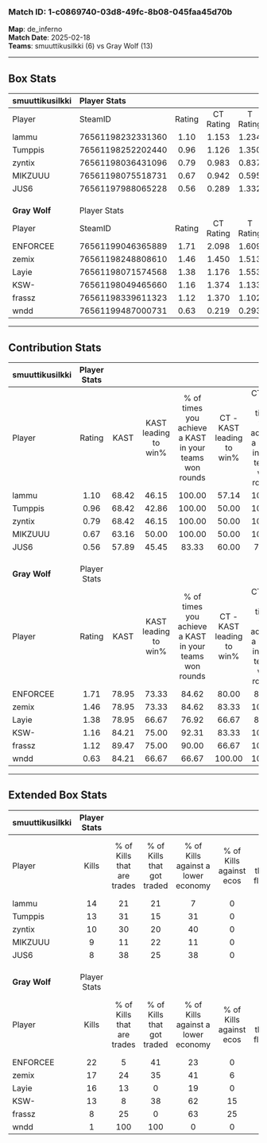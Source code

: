 ### Match ID: 1-c0869740-03d8-49fc-8b08-045faa45d70b  
**Map**: de_inferno  
**Match Date**: 2025-02-18  
**Teams**: smuuttikusilkki (6) vs Gray Wolf (13)  

---  

## Box Stats  

| **smuuttikusilkki** | Player Stats      |        |           |          |       |       |       |         |        |      |     |
| :- | :- | :-: | :-: | :-: | :-: | :-: | :-: | :-: | :-: | :-: | :-: |
| Player              | SteamID           | Rating | CT Rating | T Rating | KAST  |  ADR  | Kills | Assists | Deaths | K/D  | HS% |
| lammu               | 76561198232331360 |  1.10  |   1.153   |  1.234   | 68.42 | 82.0  |  14   |    6    |   14   | 1.00 | 57  |
| Tumppis             | 76561198252202440 |  0.96  |   1.126   |  1.350   | 68.42 | 63.9  |  13   |    5    |   15   | 0.87 | 84  |
| zyntix              | 76561198036431096 |  0.79  |   0.983   |  0.837   | 68.42 | 71.5  |  10   |    4    |   17   | 0.59 | 50  |
| MIKZUUU             | 76561198075518731 |  0.67  |   0.942   |  0.595   | 63.16 | 56.3  |   9   |    2    |   16   | 0.56 | 66  |
| JUS6                | 76561197988065228 |  0.56  |   0.289   |  1.332   | 57.89 | 47.4  |   8   |    2    |   16   | 0.50 | 37  |
|                     |                   |        |           |          |       |       |       |         |        |      |     |
|                     |                   |        |           |          |       |       |       |         |        |      |     |
|                     |                   |        |           |          |       |       |       |         |        |      |     |
| **Gray Wolf**       | Player Stats      |        |           |          |       |       |       |         |        |      |     |
| Player              | SteamID           | Rating | CT Rating | T Rating | KAST  |  ADR  | Kills | Assists | Deaths | K/D  | HS% |
| ENFORCEE            | 76561199046365889 |  1.71  |   2.098   |  1.609   | 78.95 | 130.4 |  22   |    8    |   14   | 1.57 | 77  |
| zemix               | 76561198248808610 |  1.46  |   1.450   |  1.513   | 78.95 | 93.5  |  17   |    6    |   10   | 1.70 | 88  |
| Layie               | 76561198071574568 |  1.38  |   1.176   |  1.553   | 78.95 | 80.2  |  16   |    2    |   9    | 1.78 | 68  |
| KSW-                | 76561198049465660 |  1.16  |   1.374   |  1.133   | 84.21 | 76.8  |  13   |    8    |   14   | 0.93 | 61  |
| frassz              | 76561198339611323 |  1.12  |   1.370   |  1.102   | 89.47 | 37.8  |   8   |    0    |   3    | 2.67 | 62  |
| wndd                | 76561199487000731 |  0.63  |   0.219   |  0.293   | 84.21 | 10.7  |   1   |    2    |   5    | 0.20 | 100 |
---  

## Contribution Stats  

| **smuuttikusilkki** | Player Stats |       |                      |                                                        |                           |                                                             |                          |                                                            |
| :- | :-: | :-: | :-: | :-: | :-: | :-: | :-: | :-: |
| Player              |    Rating    | KAST  | KAST leading to win% | % of times you achieve a KAST in your teams won rounds | CT - KAST leading to win% | CT - % of times you achieve a KAST in your teams won rounds | T - KAST leading to win% | T - % of times you achieve a KAST in your teams won rounds |
| lammu               |     1.10     | 68.42 |        46.15         |                         100.00                         |           57.14           |                           100.00                            |          33.33           |                           100.00                           |
| Tumppis             |     0.96     | 68.42 |        42.86         |                         100.00                         |           50.00           |                           100.00                            |          33.33           |                           100.00                           |
| zyntix              |     0.79     | 68.42 |        46.15         |                         100.00                         |           50.00           |                           100.00                            |          40.00           |                           100.00                           |
| MIKZUUU             |     0.67     | 63.16 |        50.00         |                         100.00                         |           50.00           |                           100.00                            |          50.00           |                           100.00                           |
| JUS6                |     0.56     | 57.89 |        45.45         |                         83.33                          |           60.00           |                            75.00                            |          33.33           |                           100.00                           |
|                     |              |       |                      |                                                        |                           |                                                             |                          |                                                            |
|                     |              |       |                      |                                                        |                           |                                                             |                          |                                                            |
|                     |              |       |                      |                                                        |                           |                                                             |                          |                                                            |
| **Gray Wolf**       | Player Stats |       |                      |                                                        |                           |                                                             |                          |                                                            |
| Player              |    Rating    | KAST  | KAST leading to win% | % of times you achieve a KAST in your teams won rounds | CT - KAST leading to win% | CT - % of times you achieve a KAST in your teams won rounds | T - KAST leading to win% | T - % of times you achieve a KAST in your teams won rounds |
| ENFORCEE            |     1.71     | 78.95 |        73.33         |                         84.62                          |           80.00           |                            80.00                            |          70.00           |                           87.50                            |
| zemix               |     1.46     | 78.95 |        73.33         |                         84.62                          |           83.33           |                           100.00                            |          66.67           |                           75.00                            |
| Layie               |     1.38     | 78.95 |        66.67         |                         76.92                          |           66.67           |                            80.00                            |          66.67           |                           75.00                            |
| KSW-                |     1.16     | 84.21 |        75.00         |                         92.31                          |           83.33           |                           100.00                            |          70.00           |                           87.50                            |
| frassz              |     1.12     | 89.47 |        75.00         |                         90.00                          |           66.67           |                           100.00                            |          83.33           |                           83.33                            |
| wndd                |     0.63     | 84.21 |        66.67         |                         66.67                          |          100.00           |                           100.00                            |          50.00           |                           50.00                            |
---  

## Extended Box Stats  

| **smuuttikusilkki** | Player Stats |                            |                            |                                    |                         |                              |                                 |        |                             |                                     |                          |                               |                            |
| :- | :-: | :-: | :-: | :-: | :-: | :-: | :-: | :-: | :-: | :-: | :-: | :-: | :-: |
| Player              |    Kills     | % of Kills that are trades | % of Kills that got traded | % of Kills against a lower economy | % of Kills against ecos | % of Kills that are flawless | % of Kills that are close duels | Deaths | % of Deaths that get traded | % of Deaths against a lower economy | % of Deaths against ecos | % of Deaths that are flawless | % of Deaths that are close |
| lammu               |      14      |             21             |             21             |                 7                  |            0            |              50              |                7                |   14   |             21              |                 29                  |            0             |              50               |             14             |
| Tumppis             |      13      |             31             |             15             |                 31                 |            0            |             100              |                8                |   15   |             27              |                 27                  |            0             |              60               |             0              |
| zyntix              |      10      |             30             |             20             |                 40                 |            0            |              40              |               20                |   17   |             35              |                 18                  |            0             |              53               |             18             |
| MIKZUUU             |      9       |             11             |             22             |                 11                 |            0            |              89              |               11                |   16   |             31              |                 25                  |            0             |              69               |             6              |
| JUS6                |      8       |             38             |             25             |                 38                 |            0            |              75              |                0                |   16   |             25              |                 25                  |            0             |              69               |             0              |
|                     |              |                            |                            |                                    |                         |                              |                                 |        |                             |                                     |                          |                               |                            |
|                     |              |                            |                            |                                    |                         |                              |                                 |        |                             |                                     |                          |                               |                            |
|                     |              |                            |                            |                                    |                         |                              |                                 |        |                             |                                     |                          |                               |                            |
| **Gray Wolf**       | Player Stats |                            |                            |                                    |                         |                              |                                 |        |                             |                                     |                          |                               |                            |
| Player              |    Kills     | % of Kills that are trades | % of Kills that got traded | % of Kills against a lower economy | % of Kills against ecos | % of Kills that are flawless | % of Kills that are close duels | Deaths | % of Deaths that get traded | % of Deaths against a lower economy | % of Deaths against ecos | % of Deaths that are flawless | % of Deaths that are close |
| ENFORCEE            |      22      |             5              |             41             |                 23                 |            0            |              50              |                5                |   14   |             29              |                 43                  |            7             |              64               |             14             |
| zemix               |      17      |             24             |             35             |                 41                 |            6            |              71              |                6                |   10   |             20              |                 30                  |            0             |              80               |             0              |
| Layie               |      16      |             13             |             0              |                 19                 |            0            |              56              |               13                |   9    |             11              |                 33                  |            0             |              89               |             0              |
| KSW-                |      13      |             8              |             38             |                 62                 |           15            |              54              |               15                |   14   |             21              |                 36                  |            0             |              64               |             14             |
| frassz              |      8       |             25             |             0              |                 63                 |           25            |              88              |                0                |   3    |              0              |                  0                  |            0             |              100              |             33             |
| wndd                |      1       |            100             |            100             |                 0                  |            0            |              0               |                0                |   5    |              0              |                 40                  |            0             |              100              |             0              |
